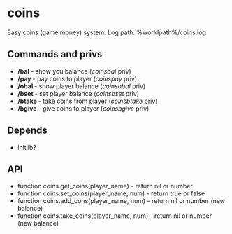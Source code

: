 # coins

Easy coins (game money) system. Log path: %worldpath%/coins.log

## Commands and privs

* **/bal** - show you balance (*coinsbal* priv)
* **/pay <player> <number>** - pay coins to player (*coinspay* priv)
* **/obal <player>** - show player balance (*coinsobal* priv)
* **/bset <player> <number>** - set player balance (*coinsbset* priv)
* **/btake <player> <number>** - take coins from player (*coinsbtake* priv)
* **/bgive <player> <number>** - give coins to player (*coinsbgive* priv)

## Depends

* initlib?

## API

* function coins.get_coins(player_name) - return nil or number
* function coins.set_coins(player_name, num) - return true or false
* function coins.add_cons(player_name, num) - return nil or number (new balance)
* function coins.take_coins(player_name, num) - return nil or number (new balance)
